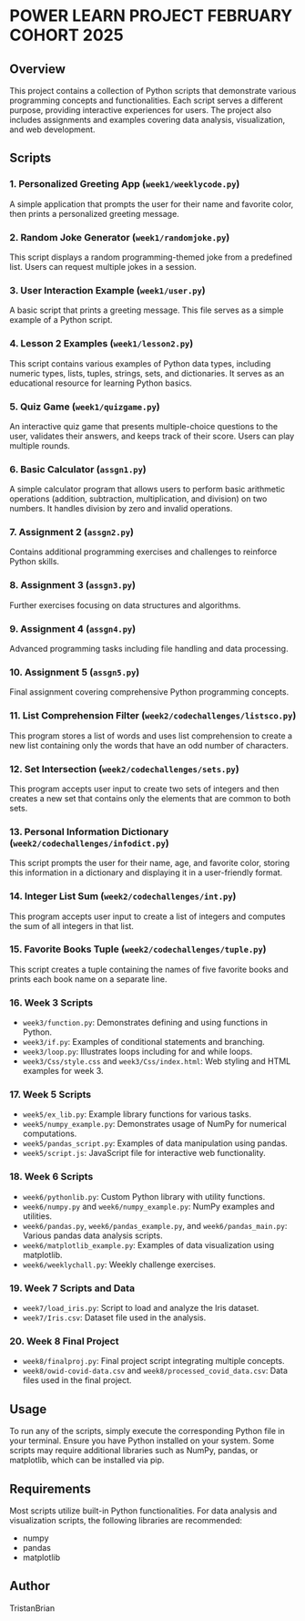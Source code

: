 # POWER LEARN PROJECT FEBRUARY COHORT 2025

## Overview
This project contains a collection of Python scripts that demonstrate various programming concepts and functionalities. Each script serves a different purpose, providing interactive experiences for users. The project also includes assignments and examples covering data analysis, visualization, and web development.

## Scripts

### 1. Personalized Greeting App (`week1/weeklycode.py`)
A simple application that prompts the user for their name and favorite color, then prints a personalized greeting message.

### 2. Random Joke Generator (`week1/randomjoke.py`)
This script displays a random programming-themed joke from a predefined list. Users can request multiple jokes in a session.

### 3. User Interaction Example (`week1/user.py`)
A basic script that prints a greeting message. This file serves as a simple example of a Python script.

### 4. Lesson 2 Examples (`week1/lesson2.py`)
This script contains various examples of Python data types, including numeric types, lists, tuples, strings, sets, and dictionaries. It serves as an educational resource for learning Python basics.

### 5. Quiz Game (`week1/quizgame.py`)
An interactive quiz game that presents multiple-choice questions to the user, validates their answers, and keeps track of their score. Users can play multiple rounds.

### 6. Basic Calculator (`assgn1.py`)
A simple calculator program that allows users to perform basic arithmetic operations (addition, subtraction, multiplication, and division) on two numbers. It handles division by zero and invalid operations.

### 7. Assignment 2 (`assgn2.py`)
Contains additional programming exercises and challenges to reinforce Python skills.

### 8. Assignment 3 (`assgn3.py`)
Further exercises focusing on data structures and algorithms.

### 9. Assignment 4 (`assgn4.py`)
Advanced programming tasks including file handling and data processing.

### 10. Assignment 5 (`assgn5.py`)
Final assignment covering comprehensive Python programming concepts.

### 11. List Comprehension Filter (`week2/codechallenges/listsco.py`)
This program stores a list of words and uses list comprehension to create a new list containing only the words that have an odd number of characters.

### 12. Set Intersection (`week2/codechallenges/sets.py`)
This program accepts user input to create two sets of integers and then creates a new set that contains only the elements that are common to both sets.

### 13. Personal Information Dictionary (`week2/codechallenges/infodict.py`)
This script prompts the user for their name, age, and favorite color, storing this information in a dictionary and displaying it in a user-friendly format.

### 14. Integer List Sum (`week2/codechallenges/int.py`)
This program accepts user input to create a list of integers and computes the sum of all integers in that list.

### 15. Favorite Books Tuple (`week2/codechallenges/tuple.py`)
This script creates a tuple containing the names of five favorite books and prints each book name on a separate line.

### 16. Week 3 Scripts
- `week3/function.py`: Demonstrates defining and using functions in Python.
- `week3/if.py`: Examples of conditional statements and branching.
- `week3/loop.py`: Illustrates loops including for and while loops.
- `week3/Css/style.css` and `week3/Css/index.html`: Web styling and HTML examples for week 3.

### 17. Week 5 Scripts
- `week5/ex_lib.py`: Example library functions for various tasks.
- `week5/numpy_example.py`: Demonstrates usage of NumPy for numerical computations.
- `week5/pandas_script.py`: Examples of data manipulation using pandas.
- `week5/script.js`: JavaScript file for interactive web functionality.

### 18. Week 6 Scripts
- `week6/pythonlib.py`: Custom Python library with utility functions.
- `week6/numpy.py` and `week6/numpy_example.py`: NumPy examples and utilities.
- `week6/pandas.py`, `week6/pandas_example.py`, and `week6/pandas_main.py`: Various pandas data analysis scripts.
- `week6/matplotlib_example.py`: Examples of data visualization using matplotlib.
- `week6/weeklychall.py`: Weekly challenge exercises.

### 19. Week 7 Scripts and Data
- `week7/load_iris.py`: Script to load and analyze the Iris dataset.
- `week7/Iris.csv`: Dataset file used in the analysis.

### 20. Week 8 Final Project
- `week8/finalproj.py`: Final project script integrating multiple concepts.
- `week8/owid-covid-data.csv` and `week8/processed_covid_data.csv`: Data files used in the final project.

## Usage
To run any of the scripts, simply execute the corresponding Python file in your terminal. Ensure you have Python installed on your system. Some scripts may require additional libraries such as NumPy, pandas, or matplotlib, which can be installed via pip.

## Requirements
Most scripts utilize built-in Python functionalities. For data analysis and visualization scripts, the following libraries are recommended:
- numpy
- pandas
- matplotlib

## Author
TristanBrian
